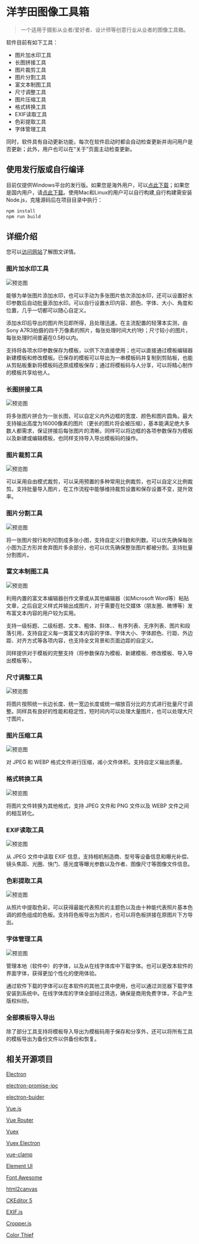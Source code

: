 # 洋芋田图像工具箱

> 一个适用于摄影从业者/爱好者、设计师等创意行业从业者的图像工具箱。

软件目前有如下工具：

- 图片加水印工具
- 长图拼接工具
- 图片裁剪工具
- 图片分割工具
- 富文本制图工具
- 尺寸调整工具
- 图片压缩工具
- 格式转换工具
- EXIF读取工具
- 色彩提取工具
- 字体管理工具

同时，软件具有自动更新功能，每次在软件启动时都会自动检查更新并询问用户是否更新；此外，用户也可以在“关于”页面主动检查更新。

## 使用发行版或自行编译

目前仅提供Windows平台的发行版。如果您是海外用户，可以[点此下载](https://github.com/CNOliverZhang/PotatofieldImageToolkit/releases/latest)；如果您是国内用户，请[点此下载](https://imagetoolkit.potatofield.cn/versions/latest/)。使用Mac和Linux的用户可以自行构建,自行构建需安装Node.js，克隆源码后在项目目录中执行：

```javascript
npm install
npm run build
```

## 详细介绍

您可以[访问网站](https://imagetoolkit.potatofield.cn)了解图文详情。

### 图片加水印工具

![预览图](https://files.potatofield.cn/ImageToolkit/Tools/Images/watermark.png)

能够为单张图片添加水印，也可以手动为多张图片依次添加水印，还可以设置好水印参数后自动批量添加水印。可以自行设置水印内容、颜色、字体、大小、角度和位置，几乎一切都可以随心自定义。
 
添加水印后导出的图片所见即所得，且处理迅速。在主流配置的轻薄本实测，由Sony A7R3拍摄的四千万像素的照片，每张处理时间大约1秒；尺寸较小的图片，每张处理时间普遍在0.5秒以内。
 
支持将各项水印参数保存为模板，以供下次直接使用；也可以直接通过模板编辑器新建模板和修改模板。已保存的模板可以导出为一串模板码并复制到剪贴板，也能从剪贴板重新将模板码还原成模板保存；通过将模板码与人分享，可以将精心制作的模板共享给他人。
 
### 长图拼接工具

![预览图](https://files.potatofield.cn/ImageToolkit/Tools/Images/splicer.png)

将多张图片拼合为一张长图，可以自定义内外边框的宽度、颜色和图片圆角。最大支持输出高度为16000像素的图片（更长的图片将会被压缩），基本能满足绝大多数人都需求，保证拼接后每张图片的清晰。同样可以将边框的各项参数保存为模板以及新建或编辑模板，也同样支持导入导出模板码的操作。
 
### 图片裁剪工具

![预览图](https://files.potatofield.cn/ImageToolkit/Tools/Images/cropper.png)

可以采用自由模式裁剪，可以采用预置的多种常用比例裁剪，也可以自定义比例裁剪。支持批量导入图片，在工作流程中能够维持裁剪设置和保存设置不变，提升效率。

### 图片分割工具

![预览图](https://files.potatofield.cn/ImageToolkit/Tools/Images/slice.png)

将一张图片按行和列切割成多张小图，支持自定义行数和列数。可以优先确保每张小图为正方形并舍弃图片多余部分，也可以优先确保整张图片都被分割。支持批量分割图片。

### 富文本制图工具

![预览图](https://files.potatofield.cn/ImageToolkit/Tools/Images/text.png)

利用内置的富文本编辑器创作文章或从其他编辑器（如Microsoft Word等）粘贴文章，之后自定义样式并输出成图片，对于需要在社交媒体（朋友圈、微博等）发布富文本内容的用户较为实用。
 
支持一级标题、二级标题、文本、粗体、斜体、、有序列表、无序列表、图片和段落引用，支持自定义每一类富文本内容的字体、字体大小、字体颜色、行距、外边距、对齐方式等各项内容，也支持全文背景和页面边距的自定义。
 
同样提供对于模板的完整支持（将参数保存为模板、新建模板、修改模板、导入导出模板等）。

### 尺寸调整工具

![预览图](https://files.potatofield.cn/ImageToolkit/Tools/Images/resizer.png)

将图片按照统一长边长度、统一宽边长度或统一缩放百分比的方式进行批量尺寸调整。同样具有良好的性能和稳定性，短时间内可以处理大量图片，也可以处理大尺寸图片。

### 图片压缩工具

![预览图](https://files.potatofield.cn/ImageToolkit/Tools/Images/compress.png)

对 JPEG 和 WEBP 格式文件进行压缩，减小文件体积。支持自定义输出质量。

### 格式转换工具

![预览图](https://files.potatofield.cn/ImageToolkit/Tools/Images/convert.png)

将图片文件转换为其他格式，支持 JPEG 文件和 PNG 文件以及 WEBP 文件之间的相互转化。
 
### EXIF读取工具

![预览图](https://files.potatofield.cn/ImageToolkit/Tools/Images/exif.png)

从 JPEG 文件中读取 EXIF 信息，支持相机制造商、型号等设备信息和曝光补偿、镜头焦距、光圈、快门、感光度等曝光参数以及作者、图像尺寸等图像文件信息。

### 色彩提取工具

![预览图](https://files.potatofield.cn/ImageToolkit/Tools/Images/palette.png)

从照片中提取色彩，可以获得最能代表照片的主题色以及由十种能代表照片基本色调的颜色组成的色板。支持将色板导出为图片，也可以将色板拼接在原图片下方导出。
 
### 字体管理工具

![预览图](https://files.potatofield.cn/ImageToolkit/Tools/Images/fonts.png)

管理本地（软件中）的字体，以及从在线字体库中下载字体。也可以更改本软件的界面字体，获得更加个性化的使用体验。
 
通过软件下载的字体可以在本软件的其他工具中使用，也可以通过浏览器下载字体安装到系统中。在线字体库的字体全部经过筛选，确保是商用免费字体，不会产生版权纠纷。
 
### 全部模板导入导出

除了部分工具支持将模板导入导出为模板码用于保存和分享外，还可以将所有工具的模板导出为备份文件以供备份和恢复。

## 相关开源项目

[Electron](https://github.com/electron/electron)

[electron-promise-ipc](https://github.com/sibnerian/electron-promise-ipc)

[electron-buider](https://github.com/electron-userland/electron-builder)

[Vue.js](https://github.com/vuejs/vue)

[Vue Router](https://github.com/vuejs/vue-router)

[Vuex](https://github.com/vuejs/vuex)

[Vuex Electron](https://github.com/vue-electron/vuex-electron)

[vue-clamp](https://github.com/Justineo/vue-clamp)

[Element UI](https://github.com/ElemeFE/element)

[Font Awesome](https://github.com/FortAwesome/Font-Awesome)

[html2canvas](https://github.com/niklasvh/html2canvas)

[CKEditor 5](https://github.com/ckeditor/ckeditor5)

[EXIF.js](https://github.com/exif-js/exif-js)

[Cropper.js](https://github.com/fengyuanchen/cropperjs')

[Color Thief](https://github.com/lokesh/color-thief)
